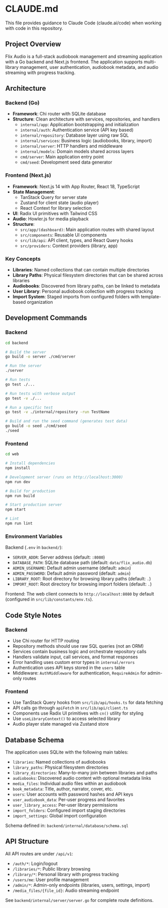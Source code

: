 # CLAUDE.md

This file provides guidance to Claude Code (claude.ai/code) when working with code in this repository.

## Project Overview

Flix Audio is a full-stack audiobook management and streaming application with a Go backend and Next.js frontend. The application supports multi-library management, user authentication, audiobook metadata, and audio streaming with progress tracking.

## Architecture

### Backend (Go)
- **Framework**: Chi router with SQLite database
- **Structure**: Clean architecture with services, repositories, and handlers
  - `internal/app`: Application bootstrapping and initialization
  - `internal/auth`: Authentication service (API key based)
  - `internal/repository`: Database layer using raw SQL
  - `internal/services`: Business logic (audiobooks, library, import)
  - `internal/server`: HTTP handlers and middleware
  - `internal/models`: Domain models shared across layers
  - `cmd/server`: Main application entry point
  - `cmd/seed`: Development seed data generator

### Frontend (Next.js)
- **Framework**: Next.js 14 with App Router, React 18, TypeScript
- **State Management**:
  - TanStack Query for server state
  - Zustand for client state (audio player)
  - React Context for library selection
- **UI**: Radix UI primitives with Tailwind CSS
- **Audio**: Howler.js for media playback
- **Structure**:
  - `src/app/(dashboard)`: Main application routes with shared layout
  - `src/components`: Reusable UI components
  - `src/lib/api`: API client, types, and React Query hooks
  - `src/providers`: Context providers (library, app)

### Key Concepts
- **Libraries**: Named collections that can contain multiple directories
- **Library Paths**: Physical filesystem directories that can be shared across libraries
- **Audiobooks**: Discovered from library paths, can be linked to metadata
- **User Library**: Personal audiobook collection with progress tracking
- **Import System**: Staged imports from configured folders with template-based organization

## Development Commands

### Backend
```bash
cd backend

# Build the server
go build -o server ./cmd/server

# Run the server
./server

# Run tests
go test ./...

# Run tests with verbose output
go test -v ./...

# Run a specific test
go test -v ./internal/repository -run TestName

# Build and run the seed command (generates test data)
go build -o seed ./cmd/seed
./seed
```

### Frontend
```bash
cd web

# Install dependencies
npm install

# Development server (runs on http://localhost:3000)
npm run dev

# Build for production
npm run build

# Start production server
npm start

# Lint
npm run lint
```

### Environment Variables

Backend (`.env` in `backend/`):
- `SERVER_ADDR`: Server address (default: `:8080`)
- `DATABASE_PATH`: SQLite database path (default: `data/flix_audio.db`)
- `ADMIN_USERNAME`: Default admin username (default: `admin`)
- `ADMIN_PASSWORD`: Default admin password (default: `admin`)
- `LIBRARY_ROOT`: Root directory for browsing library paths (default: `.`)
- `IMPORT_ROOT`: Root directory for browsing import folders (default: `.`)

Frontend: The web client connects to `http://localhost:8080` by default (configured in `src/lib/constants/env.ts`).

## Code Style Notes

### Backend
- Use Chi router for HTTP routing
- Repository methods should use raw SQL queries (not an ORM)
- Services contain business logic and orchestrate repository calls
- Handlers validate input, call services, and format responses
- Error handling uses custom error types in `internal/errors`
- Authentication uses API keys stored in the `users` table
- Middleware: `AuthMiddleware` for authentication, `RequireAdmin` for admin-only routes

### Frontend
- Use TanStack Query hooks from `src/lib/api/hooks.ts` for data fetching
- API calls go through `apiFetch` in `src/lib/api/client.ts`
- Components use Radix UI primitives with `cn()` utility for styling
- Use `useLibraryContext()` to access selected library
- Audio player state managed via Zustand store

## Database Schema

The application uses SQLite with the following main tables:
- `libraries`: Named collections of audiobooks
- `library_paths`: Physical filesystem directories
- `library_directories`: Many-to-many join between libraries and paths
- `audiobooks`: Discovered audio content with optional metadata links
- `media_files`: Individual audio files within an audiobook
- `book_metadata`: Title, author, narrator, cover, etc.
- `users`: User accounts with password hashes and API keys
- `user_audiobook_data`: Per-user progress and favorites
- `user_library_access`: Per-user library permissions
- `import_folders`: Configured import staging directories
- `import_settings`: Global import configuration

Schema defined in: `backend/internal/database/schema.sql`

## API Structure

All API routes are under `/api/v1`:
- `/auth/*`: Login/logout
- `/libraries/*`: Public library browsing
- `/library/*`: Personal library with progress tracking
- `/users/me`: User profile management
- `/admin/*`: Admin-only endpoints (libraries, users, settings, import)
- `/media_files/{file_id}`: Audio streaming endpoint

See `backend/internal/server/server.go` for complete route definitions.